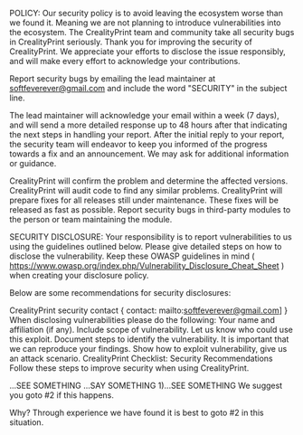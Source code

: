 POLICY: Our security policy is to avoid leaving the ecosystem worse than we found it. Meaning we are not planning to introduce vulnerabilities into the ecosystem.
The CrealityPrint team and community take all security bugs in CrealityPrint seriously. Thank you for improving the security of CrealityPrint. We appreciate your efforts to disclose the issue responsibly, and will make every effort to acknowledge your contributions.

Report security bugs by emailing the lead maintainer at softfeverever@gmail.com and include the word "SECURITY" in the subject line.

The lead maintainer will acknowledge your email within a week (7 days), and will send a more detailed response up to 48 hours after that indicating the next steps in handling your report. After the initial reply to your report, the security team will endeavor to keep you informed of the progress towards a fix and an announcement. We may ask for additional information or guidance.

CrealityPrint will confirm the problem and determine the affected versions.
CrealityPrint will audit code to find any similar problems.
CrealityPrint will prepare fixes for all releases still under maintenance. These fixes will be released as fast as possible.
Report security bugs in third-party modules to the person or team maintaining the module.

SECURITY DISCLOSURE: Your responsibility is to report vulnerabilities to us using the guidelines outlined below.
Please give detailed steps on how to disclose the vulnerability. Keep these OWASP guidelines in mind ( https://www.owasp.org/index.php/Vulnerability_Disclosure_Cheat_Sheet ) when creating your disclosure policy.

Below are some recommendations for security disclosures:

CrealityPrint security contact { contact: mailto:softfeverever@gmail.com] }
When disclosing vulnerabilities please do the following:
Your name and affiliation (if any).
Include scope of vulnerability. Let us know who could use this exploit.
Document steps to identify the vulnerability. It is important that we can reproduce your findings.
Show how to exploit vulnerability, give us an attack scenario.
CrealityPrint Checklist: Security Recommendations
Follow these steps to improve security when using CrealityPrint.

...SEE SOMETHING
...SAY SOMETHING
1)...SEE SOMETHING
We suggest you goto #2 if this happens.

Why? Through experience we have found it is best to goto #2 in this situation.
